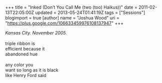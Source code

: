 +++
title = "Inked (Don’t You Call Me (two (too) Haikus))"
date = 2011-02-13T22:05:00Z
updated = 2013-05-24T01:41:19Z
tags = ["Sessions"]
blogimport = true
[author]
	name = "Joshua Wood"
	uri = "https://plus.google.com/106633459976108137947"
+++

<em>Kansas City. November 2005.</em><br/><br/>triple ribbon is<br/>efficient because it<br/>abandoned hue<!--more--><br/><br/>any color you<br/>want so long as it is black<br/>like Henry Ford said
